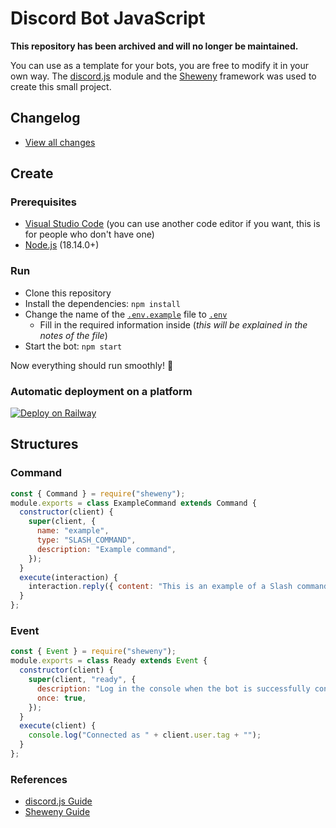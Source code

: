 # Discord Bot JavaScript
**This repository has been archived and will no longer be maintained.**

You can use as a template for your bots, you are free to modify it in your own way. The [discord.js](https://discord.js.org/#/) module and the [Sheweny](https://sheweny.js.org/) framework was used to create this small project.</br>

## Changelog
- [View all changes](https://github.com/mathhis/discord-bot-javascript/tree/main/changelog)

## Create

### Prerequisites
- [Visual Studio Code](https://code.visualstudio.com/) (you can use another code editor if you want, this is for people who don't have one)
- [Node.js](https://nodejs.org/en/) (18.14.0+)

### Run
- Clone this repository
- Install the dependencies: `npm install`
- Change the name of the [`.env.example`](https://github.com/mathhis/discord-bot-javascript/blob/main/.env.example) file to [`.env`](https://github.com/mathhis/discord-bot-javascript/blob/main/.env.example)
   - Fill in the required information inside (*this will be explained in the notes of the file*)
- Start the bot: `npm start`

Now everything should run smoothly! 🎉

### Automatic deployment on a platform
[![Deploy on Railway](https://railway.app/button.svg)](https://railway.app/new/template/S1-JVs?referralCode=mathis)

## Structures

### Command
```js
const { Command } = require("sheweny");
module.exports = class ExampleCommand extends Command {
  constructor(client) {
    super(client, {
      name: "example",
      type: "SLASH_COMMAND",
      description: "Example command",
    });
  }
  execute(interaction) {
    interaction.reply({ content: "This is an example of a Slash command. Learn more about building a command with Sheweny: https://sheweny.js.org/doc/structures/Command.html" });
  }
};
```

### Event
```js
const { Event } = require("sheweny");
module.exports = class Ready extends Event {
  constructor(client) {
    super(client, "ready", {
      description: "Log in the console when the bot is successfully connected",
      once: true,
    });
  }
  execute(client) {
    console.log("Connected as " + client.user.tag + "");
  }
};
```

### References
- [discord.js Guide](https://discordjs.guide/)
- [Sheweny Guide](https://sheweny.js.org/guide/)
